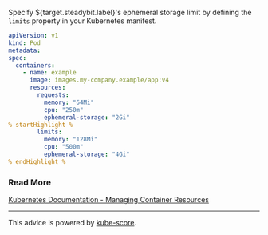 Specify ${target.steadybit.label}&apos;s ephemeral storage limit by defining the `limits` property in your Kubernetes manifest.

```yaml
apiVersion: v1
kind: Pod
metadata:
spec:
  containers:
    - name: example
      image: images.my-company.example/app:v4
      resources:
        requests:
          memory: "64Mi"
          cpu: "250m"
          ephemeral-storage: "2Gi"
% startHighlight %
        limits:
          memory: "128Mi"
          cpu: "500m"
          ephemeral-storage: "4Gi"
% endHighlight %
```

### Read More
[Kubernetes Documentation - Managing Container Resources](https://kubernetes.io/docs/concepts/configuration/manage-resources-containers/#local-ephemeral-storage)

---
This advice is powered by [kube-score](https://kube-score.com/).
